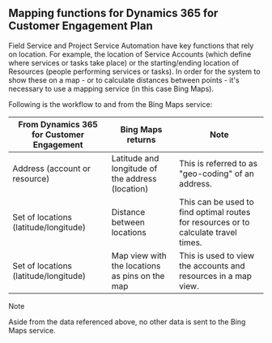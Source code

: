 ## Mapping functions for Dynamics 365 for Customer Engagement Plan 
 Field Service and Project Service Automation have key functions that rely on location. For example, the location of Service Accounts (which define where services or tasks take place) or the starting/ending location of Resources (people performing services or tasks).  In order for the system to show these on a map - or to calculate distances between points - it's necessary to use a mapping service (in this case Bing Maps).  
  
 Following is the workflow to and from the Bing Maps service:  
  
|From Dynamics 365 for Customer Engagement|Bing Maps returns|Note|  
|-----------------------|-----------------------|----------|  
|Address (account or resource)|Latitude and longitude of the address (location)|This is referred to as "geo-coding" of an address.|  
|Set of locations (latitude/longitude)|Distance between locations|This can be used to find optimal routes for resources or to calculate travel times.|  
|Set of locations (latitude/longitude)|Map view with the locations as pins on the map|This is used to view the accounts and resources in a map view.|  
  
> [!NOTE]
>  Aside from the data referenced above, no other data is sent to the Bing Maps service.
